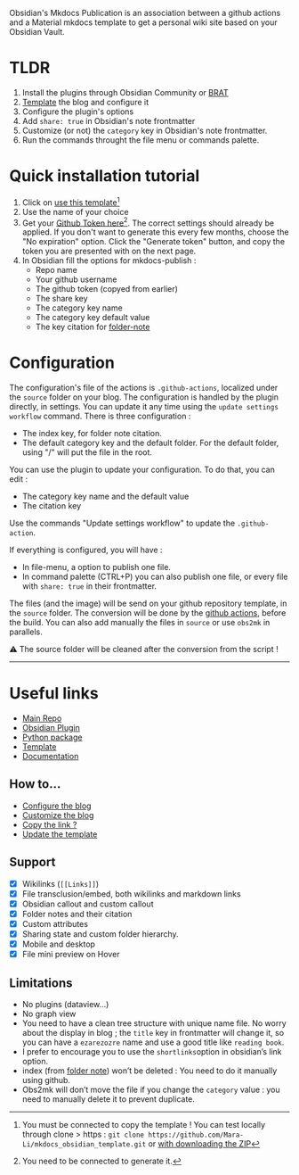 Obsidian's Mkdocs Publication is an association between a github actions and a Material mkdocs template to get a personal wiki site based on your Obsidian Vault.

# TLDR
1. Install the plugins through Obsidian Community or [BRAT](https://github.com/TfTHacker/obsidian42-brat)
2. [Template](https://github.com/Mara-Li/obsidian-mkdocs-publisher-template) the blog and configure it 
3. Configure the plugin's options
4. Add `share: true` in Obsidian's note frontmatter 
5. Customize (or not) the `category` key in Obsidian's note frontmatter. 
6. Run the commands throught the file menu or commands palette.

# Quick installation tutorial
1. Click on [use this template](https://github.com/Mara-Li/mkdocs_obsidian_template/generate)[^1]
2. Use the name of your choice
3. Get your [Github Token here](https://github.com/settings/tokens/new?scopes=repo)[^2]. The correct settings should already be applied. If you don't want to generate this every few months, choose the "No expiration" option. Click the "Generate token" button, and copy the token you are presented with on the next page.
4. In Obsidian fill the options for mkdocs-publish :
    - Repo name
    - Your github username
    - The github token (copyed from earlier)
    - The share key
    - The category key name
    - The category key default value
    - The key citation for [folder-note](https://mara-li.github.io/obsidian_mkdocs_publisher_docs/documentation/blog%20customization/#folder-note)

# Configuration
The configuration's file of the actions is `.github-actions`, localized under the `source` folder on your blog.
The configuration is handled by the plugin directly, in settings. You can update it any time using the `update settings workflow` command.
There is three configuration : 
- The index key, for folder note citation.
- The default category key and the default folder. For the default folder, using "/" will put the file in the root.

You can use the plugin to update your configuration. To do that, you can edit :
- The category key name and the default value
- The citation key

Use the commands "Update settings workflow" to update the `.github-action`. 

If everything is configured, you will have :
- In file-menu, a option to publish one file. 
- In command palette (CTRL+P) you can also publish one file, or every file with `share: true` in their frontmatter.


The files (and the image) will be send on your github repository template, in the `source` folder. The conversion will be done by the [github actions](https://mara-li.github.io/obsidian_mkdocs_publisher_docs/documentation/obs2mk/github%20actions/), before the build. You can also add manually the files in `source` or use `obs2mk` in parallels. 

⚠️ The source folder will be cleaned after the conversion from the script !

---
# Useful links
- [Main Repo](https://github.com/Mara-Li/obsidian_mkdocs_publisher)
- [Obsidian Plugin](https://github.com/Mara-Li/obsidian-mkdocs-publisher-plugin/)
- [Python package](https://github.com/Mara-Li/obsidian-mkdocs-publisher-python)
- [Template](https://github.com/Mara-Li/obsidian-mkdocs-publisher-template)
- [Documentation](https://mara-li.github.io/obsidian_mkdocs_publisher_docs/)

## How to...
- [Configure the blog](https://mara-li.github.io/obsidian_mkdocs_publisher_docs/documentation/create%20the%20blog/)
- [Customize the blog](https://mara-li.github.io/obsidian_mkdocs_publisher_docs/documentation/blog%20customization/)
- [Copy the link ?](https://mara-li.github.io/obsidian_mkdocs_publisher_docs/documentation/useful%20plugins/#metacopy)
- [Update the template](https://mara-li.github.io/obsidian_mkdocs_publisher_docs/documentation/Q%26A/#2-update-the-template)

## Support
- [x] Wikilinks (`[[Links]]`)
- [x] File transclusion/embed, both wikilinks and markdown links
- [x] Obsidian callout and custom callout
- [x] Folder notes and their citation
- [x] Custom attributes
- [x] Sharing state and custom folder hierarchy.
- [x] Mobile and desktop
- [x] File mini preview on Hover

## Limitations
- No plugins (dataview...)
- No graph view
- You need to have a clean tree structure with unique name file. No worry about the display in blog ; the `title` key in frontmatter will change it, so you can have a `ezarezozre` name and use a good title like `reading book`. 
-  I prefer to encourage you to use the `shortlinks`option in obsidian’s link option. 
-  index (from [folder note](https://mara-li.github.io/obsidian_mkdocs_publisher_docs/documentation/blog%20customization/#folder-note)) won’t be deleted : You need to do it manually using github. 
- Obs2mk will don’t move the file if you change the `category` value : you need to manually delete it to prevent duplicate. 

[^1]: You must be connected to copy the template ! You can test locally through clone > https : `git clone https://github.com/Mara-Li/mkdocs_obsidian_template.git` or [with downloading the ZIP](https://github.com/Mara-Li/mkdocs_obsidian_template/archive/refs/heads/main.zip)
[^2]: You need to be connected to generate it.
